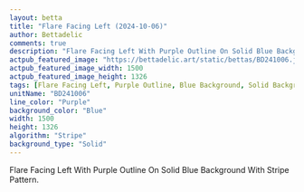 ```yaml
---
layout: betta
title: "Flare Facing Left (2024-10-06)"
author: Bettadelic
comments: true
description: "Flare Facing Left With Purple Outline On Solid Blue Background With Stripe Pattern."
actpub_featured_image: "https://bettadelic.art/static/bettas/BD241006.jpg"
actpub_featured_image_width: 1500
actpub_featured_image_height: 1326
tags: [Flare Facing Left, Purple Outline, Blue Background, Solid Background Pattern, Stripe Pattern, October 2024]
unitName: "BD241006"
line_color: "Purple"
background_color: "Blue"
width: 1500
height: 1326
algorithm: "Stripe"
background_type: "Solid"
---
```


Flare Facing Left With Purple Outline On Solid Blue Background With Stripe Pattern.

